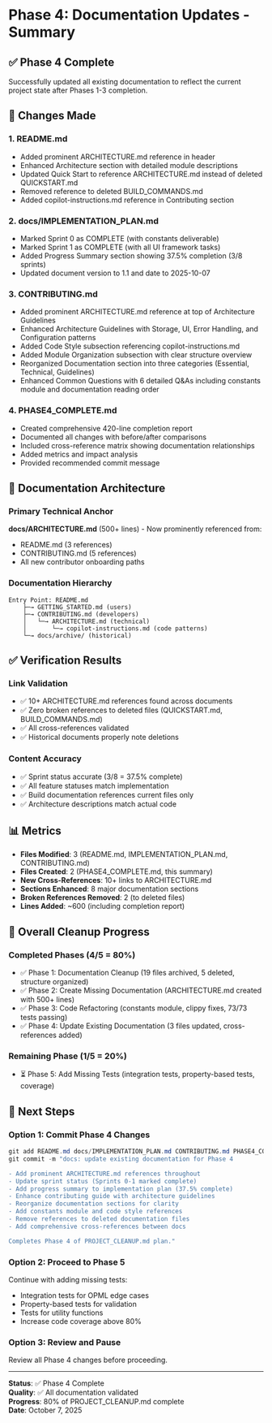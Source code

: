 # Phase 4: Documentation Updates - Summary

## ✅ Phase 4 Complete

Successfully updated all existing documentation to reflect the current project state after Phases 1-3 completion.

## 📝 Changes Made

### 1. README.md
- Added prominent ARCHITECTURE.md reference in header
- Enhanced Architecture section with detailed module descriptions
- Updated Quick Start to reference ARCHITECTURE.md instead of deleted QUICKSTART.md
- Removed reference to deleted BUILD_COMMANDS.md
- Added copilot-instructions.md reference in Contributing section

### 2. docs/IMPLEMENTATION_PLAN.md
- Marked Sprint 0 as COMPLETE (with constants deliverable)
- Marked Sprint 1 as COMPLETE (with all UI framework tasks)
- Added Progress Summary section showing 37.5% completion (3/8 sprints)
- Updated document version to 1.1 and date to 2025-10-07

### 3. CONTRIBUTING.md
- Added prominent ARCHITECTURE.md reference at top of Architecture Guidelines
- Enhanced Architecture Guidelines with Storage, UI, Error Handling, and Configuration patterns
- Added Code Style subsection referencing copilot-instructions.md
- Added Module Organization subsection with clear structure overview
- Reorganized Documentation section into three categories (Essential, Technical, Guidelines)
- Enhanced Common Questions with 6 detailed Q&As including constants module and documentation reading order

### 4. PHASE4_COMPLETE.md
- Created comprehensive 420-line completion report
- Documented all changes with before/after comparisons
- Included cross-reference matrix showing documentation relationships
- Added metrics and impact analysis
- Provided recommended commit message

## 🔗 Documentation Architecture

### Primary Technical Anchor
**docs/ARCHITECTURE.md** (500+ lines) - Now prominently referenced from:
- README.md (3 references)
- CONTRIBUTING.md (5 references)
- All new contributor onboarding paths

### Documentation Hierarchy
```
Entry Point: README.md
    ├─→ GETTING_STARTED.md (users)
    ├─→ CONTRIBUTING.md (developers)
    │   └─→ ARCHITECTURE.md (technical)
    │       └─→ copilot-instructions.md (code patterns)
    └─→ docs/archive/ (historical)
```

## ✅ Verification Results

### Link Validation
- ✅ 10+ ARCHITECTURE.md references found across documents
- ✅ Zero broken references to deleted files (QUICKSTART.md, BUILD_COMMANDS.md)
- ✅ All cross-references validated
- ✅ Historical documents properly note deletions

### Content Accuracy
- ✅ Sprint status accurate (3/8 = 37.5% complete)
- ✅ All feature statuses match implementation
- ✅ Build documentation references current files only
- ✅ Architecture descriptions match actual code

## 📊 Metrics

- **Files Modified**: 3 (README.md, IMPLEMENTATION_PLAN.md, CONTRIBUTING.md)
- **Files Created**: 2 (PHASE4_COMPLETE.md, this summary)
- **New Cross-References**: 10+ links to ARCHITECTURE.md
- **Sections Enhanced**: 8 major documentation sections
- **Broken References Removed**: 2 (to deleted files)
- **Lines Added**: ~600 (including completion report)

## 🎯 Overall Cleanup Progress

### Completed Phases (4/5 = 80%)
- ✅ Phase 1: Documentation Cleanup (19 files archived, 5 deleted, structure organized)
- ✅ Phase 2: Create Missing Documentation (ARCHITECTURE.md created with 500+ lines)
- ✅ Phase 3: Code Refactoring (constants module, clippy fixes, 73/73 tests passing)
- ✅ Phase 4: Update Existing Documentation (3 files updated, cross-references added)

### Remaining Phase (1/5 = 20%)
- ⏳ Phase 5: Add Missing Tests (integration tests, property-based tests, coverage)

## 🚀 Next Steps

### Option 1: Commit Phase 4 Changes
```powershell
git add README.md docs/IMPLEMENTATION_PLAN.md CONTRIBUTING.md PHASE4_COMPLETE.md PHASE4_SUMMARY.md
git commit -m "docs: update existing documentation for Phase 4

- Add prominent ARCHITECTURE.md references throughout
- Update sprint status (Sprints 0-1 marked complete)
- Add progress summary to implementation plan (37.5% complete)
- Enhance contributing guide with architecture guidelines
- Reorganize documentation sections for clarity
- Add constants module and code style references
- Remove references to deleted documentation files
- Add comprehensive cross-references between docs

Completes Phase 4 of PROJECT_CLEANUP.md plan."
```

### Option 2: Proceed to Phase 5
Continue with adding missing tests:
- Integration tests for OPML edge cases
- Property-based tests for validation
- Tests for utility functions
- Increase code coverage above 80%

### Option 3: Review and Pause
Review all Phase 4 changes before proceeding.

---

**Status**: ✅ Phase 4 Complete  
**Quality**: ✅ All documentation validated  
**Progress**: 80% of PROJECT_CLEANUP.md complete  
**Date**: October 7, 2025

